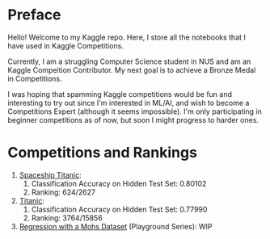 # Preface
Hello! Welcome to my Kaggle repo. Here, I store all the notebooks that I have used in Kaggle Competitions.

Currently, I am a struggling Computer Science student in NUS and am an Kaggle Compeition Contributor. My next goal is to achieve a Bronze Medal in Competitions.

I was hoping that spamming Kaggle competitions would be fun and interesting to try out since I'm interested in ML/AI, and wish to become a Competitions Expert (although it seems impossible). I'm only
participating in beginner competitions as of now, but soon I might progress to harder ones.

# Competitions and Rankings
1. [Spaceship Titanic](https://www.kaggle.com/competitions/spaceship-titanic/overview):
    1. Classification Accuracy on Hidden Test Set: 0.80102
    2. Ranking: 624/2627
3. [Titanic](https://www.kaggle.com/competitions/titanic/overview):
    1. Classification Accuracy on Hidden Test Set: 0.77990
    2. Ranking: 3764/15856
5. [Regression with a Mohs Dataset](https://www.kaggle.com/competitions/playground-series-s3e25/overview) (Playground Series): WIP
